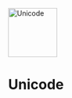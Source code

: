 <img alt="Unicode" src="https://raw.githubusercontent.com/KSSBro/unicode/master/public/images/logos/unicode-blue.png" height="100">

# Unicode
